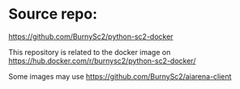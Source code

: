 # Source repo:
https://github.com/BurnySc2/python-sc2-docker

This repository is related to the docker image on https://hub.docker.com/r/burnysc2/python-sc2-docker/

Some images may use https://github.com/BurnySc2/aiarena-client
